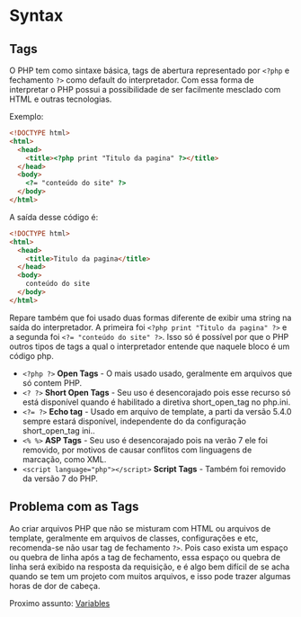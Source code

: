 # Syntax

## Tags
O PHP tem como sintaxe básica, tags de abertura representado por `<?php` e fechamento `?>` como default do interpretador. Com essa forma de interpretar o PHP possui a possibilidade de ser facilmente mesclado com HTML e outras tecnologias.

Exemplo: 
```HTML
<!DOCTYPE html>
<html>
  <head>
    <title><?php print "Titulo da pagina" ?></title>
  </head>
  <body>
    <?= "conteúdo do site" ?>
  </body>
</html>
```
A saída desse código é: 

```HTML
<!DOCTYPE html>
<html>
  <head>
    <title>Titulo da pagina</title>
  </head>
  <body>
    conteúdo do site
  </body>
</html>
```
Repare também que foi usado duas formas diferente de exibir uma string na saída do interpretador. A primeira foi `<?php print "Titulo da pagina" ?>` e a segunda foi `<?= "conteúdo do site" ?>`. 
Isso só é possível por que o PHP outros tipos de tags a qual o interpretador entende que naquele bloco é um código php.

* `<?php ?>` **Open Tags** - O mais usado usado, geralmente em arquivos que só contem PHP.
* `<? ?>` **Short Open Tags** - Seu uso é desencorajado pois esse recurso só está disponível quando é habilitado a diretiva short_open_tag no php.ini.
* `<?= ?>` **Echo tag** - Usado em arquivo de template, a parti da versão 5.4.0 sempre estará disponível, independente do da configuração short_open_tag ini..
* `<% %>` **ASP Tags** - Seu uso é desencorajado pois na verão 7 ele foi removido, por motivos de causar conflitos com linguagens de marcação, como XML.
* `<script language="php"></script>` **Script Tags** - Também foi removido da versão 7 do  PHP.

## Problema com as Tags
Ao criar arquivos PHP que não se misturam com HTML ou arquivos de template, geralmente em arquivos de classes, configurações e etc, recomenda-se não usar tag de fechamento `?>`. Pois caso exista um espaço ou quebra de linha após a tag de fechamento, essa espaço ou quebra de linha será exibido na resposta da requisição, e é algo bem difícil de se acha quando se tem um projeto com muitos arquivos, e isso pode trazer algumas horas de dor de cabeça.

Proximo assunto: [Variables](variables.md)

